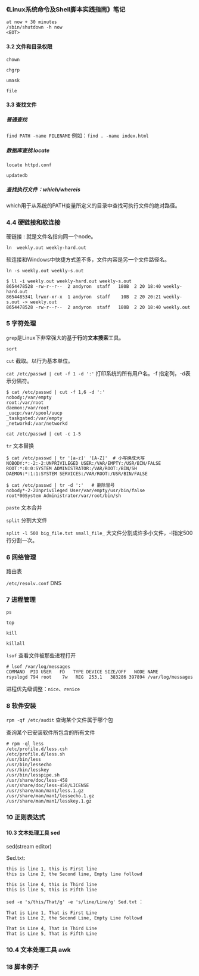 ### 《Linux系统命令及Shell脚本实践指南》笔记



```shell
at now + 30 minutes
/sbin/shutdown -h now
<EOT>
```



#### 3.2 文件和目录权限



`chown`

`chgrp`



`umask`

`file`



#### 3.3 查找文件

##### 普通查找

`find PATH -name FILENAME`     例如：`find . -name index.html`

##### 数据库查找 locate

`locate httpd.conf`

`updatedb`

##### 查找执行文件：which/whereis

which用于从系统的PATH变量所定义的目录中查找可执行文件的绝对路径。



### 4.4 硬链接和软连接



硬链接 :  就是文件名指向同一个node。

`ln  weekly.out weekly-hard.out`

软连接和Windows中快捷方式差不多，文件内容是另一个文件路径名。

`ln -s weekly.out weekly-s.out`

```shell
$ ll -i weekly.out weekly-hard.out weekly-s.out
8654478528 -rw-r--r--  2 andyron  staff   180B  2 20 18:40 weekly-hard.out
8654485341 lrwxr-xr-x  1 andyron  staff    10B  2 20 20:21 weekly-s.out -> weekly.out
8654478528 -rw-r--r--  2 andyron  staff   180B  2 20 18:40 weekly.out
```



### 5 字符处理

`grep`是Linux下非常强大的基于**行**的**文本搜索**工具。

`sort`

`cut`  截取。以行为基本单位。

`cat /etc/passwd | cut -f 1 -d ':'`     打印系统的所有用户名。-f 指定列，-d表示分隔符。

```shell
$ cat /etc/passwd | cut -f 1,6 -d ':'
nobody:/var/empty
root:/var/root
daemon:/var/root
_uucp:/var/spool/uucp
_taskgated:/var/empty
_networkd:/var/networkd
```

`cat /etc/passwd | cut -c 1-5`     

`tr`   文本替换

```shell
$ cat /etc/passwd | tr '[a-z]' '[A-Z]'  # 小写换成大写
NOBODY:*:-2:-2:UNPRIVILEGED USER:/VAR/EMPTY:/USR/BIN/FALSE
ROOT:*:0:0:SYSTEM ADMINISTRATOR:/VAR/ROOT:/BIN/SH
DAEMON:*:1:1:SYSTEM SERVICES:/VAR/ROOT:/USR/BIN/FALSE
```

```shell
$ cat /etc/passwd | tr -d ':'   # 删除冒号
nobody*-2-2Unprivileged User/var/empty/usr/bin/false
root*00System Administrator/var/root/bin/sh
```

`paste`  文本合并

`split` 分割大文件

`split -l 500 big_file.txt small_file_`   大文件分割成许多小文件，-l指定500行分割一次。

### 6 网络管理



路由表

`/etc/resolv.conf`   DNS

### 7 进程管理

`ps`

`top`

`kill`

`killall`

`lsof`   查看文件被那些进程打开

```shell
# lsof /var/log/messages
COMMAND  PID USER   FD   TYPE DEVICE SIZE/OFF   NODE NAME
rsyslogd 794 root    7w   REG  253,1   383286 397894 /var/log/messages
```

进程优先级调整：`nice`、`renice`



### 8 软件安装



`rpm -qf /etc/audit`   查询某个文件属于哪个包

查询某个已安装软件所包含的所有文件

```shell
# rpm -ql less
/etc/profile.d/less.csh
/etc/profile.d/less.sh
/usr/bin/less
/usr/bin/lessecho
/usr/bin/lesskey
/usr/bin/lesspipe.sh
/usr/share/doc/less-458
/usr/share/doc/less-458/LICENSE
/usr/share/man/man1/less.1.gz
/usr/share/man/man1/lessecho.1.gz
/usr/share/man/man1/lesskey.1.gz
```



### 10 正则表达式



#### 10.3 文本处理工具 sed

sed(stream editor)

Sed.txt:

```
this is line 1, this is First line
this is line 2, the Second line, Empty line followd

this is line 4, this is Third line
this is line 5, this is Fifth line
```

`sed -e 's/this/That/g' -e 's/line/Line/g' Sed.txt` ：

```
That is Line 1, That is First Line
That is Line 2, the Second Line, Empty Line followd

That is Line 4, That is Third Line
That is Line 5, That is Fifth Line
```



### 10.4 文本处理工具 awk





### 18 脚本例子





